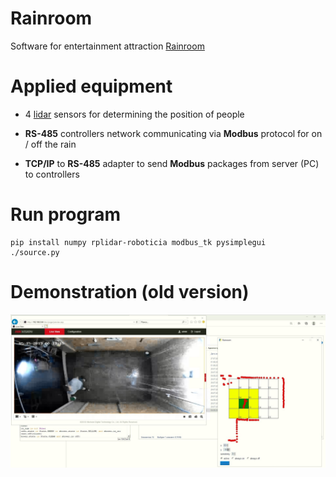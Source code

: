 # Rainroom

Software for entertainment attraction [Rainroom](https://www.mechanismus.pro/komnata-dozhdya)

# Applied equipment

* 4 [lidar](https://www.slamtec.com/en/Lidar/A1) sensors for determining the position of people

* **RS-485** controllers network communicating via **Modbus** protocol for on / off the rain
* **TCP/IP** to  **RS-485** adapter to send **Modbus** packages from server (PC) to controllers

# Run program
```
pip install numpy rplidar-roboticia modbus_tk pysimplegui
./source.py
```

# Demonstration (old version)

![alt text](https://github.com/yulian-khalitov/rainroom/blob/master/screenshots/screenshot1.jpg)
